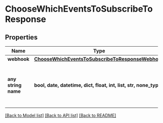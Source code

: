 # ChooseWhichEventsToSubscribeToResponse


## Properties
Name | Type | Description | Notes
------------ | ------------- | ------------- | -------------
**webhook** | [**ChooseWhichEventsToSubscribeToResponseWebhook**](ChooseWhichEventsToSubscribeToResponseWebhook.md) |  | [optional] 
**any string name** | **bool, date, datetime, dict, float, int, list, str, none_type** | any string name can be used but the value must be the correct type | [optional]

[[Back to Model list]](../README.md#documentation-for-models) [[Back to API list]](../README.md#documentation-for-api-endpoints) [[Back to README]](../README.md)


